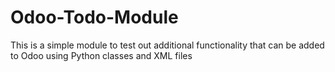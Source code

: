 # Odoo-Todo-Module
This is a simple module to test out additional functionality that can be added to Odoo using Python classes and XML files

